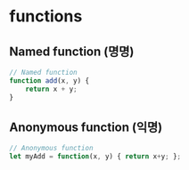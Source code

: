 # functions

## Named function (명명)

```js
// Named function
function add(x, y) {
    return x + y;
}
```

## Anonymous function (익명)
```js
// Anonymous function
let myAdd = function(x, y) { return x+y; };
```

